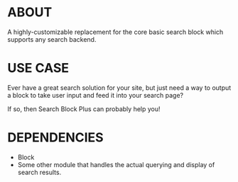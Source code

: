 ABOUT
=====

A highly-customizable replacement for the core basic search block 
which supports any search backend.

USE CASE
========

Ever have a great search solution for your site, but just need a way to 
output a block to take user input and feed it into your search page?

If so, then Search Block Plus can probably help you!

DEPENDENCIES
============

- Block
- Some other module that handles the actual querying and display of search
results.
